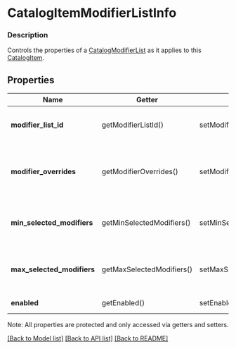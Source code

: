 # CatalogItemModifierListInfo

### Description

Controls the properties of a [CatalogModifierList](#type-catalogmodifierlist) as it applies to this [CatalogItem](#type-catalogitem).

## Properties
Name | Getter | Setter | Type | Description | Notes
------------ | ------------- | ------------- | ------------- | ------------- | -------------
**modifier_list_id** | getModifierListId() | setModifierListId($value) | **string** | The ID of the [CatalogModifierList](#type-catalogmodifierlist) controlled by this [CatalogModifierListInfo](#type-catalogmodifierlistinfo). | 
**modifier_overrides** | getModifierOverrides() | setModifierOverrides($value) | [**\SquareConnect\Model\CatalogModifierOverride[]**](CatalogModifierOverride.md) | A set of [CatalogModifierOverride](#type-catalogmodifieroverride) objects that override whether a given [CatalogModifier](#type-catalogmodifier) is enabled by default. | [optional] 
**min_selected_modifiers** | getMinSelectedModifiers() | setMinSelectedModifiers($value) | **int** | If zero or larger, the smallest number of [CatalogModifier](#type-catalogmodifier)s that must be selected from this [CatalogModifierList](#type-catalogmodifierlist). | [optional] 
**max_selected_modifiers** | getMaxSelectedModifiers() | setMaxSelectedModifiers($value) | **int** | If zero or larger, the largest number of [CatalogModifier](#type-catalogmodifier)s that can be selected from this [CatalogModifierList](#type-catalogmodifierlist). | [optional] 
**enabled** | getEnabled() | setEnabled($value) | **bool** | If &#x60;true&#x60;, enable this [CatalogModifierList](#type-catalogmodifierlist). | [optional] 

Note: All properties are protected and only accessed via getters and setters.

[[Back to Model list]](../../README.md#documentation-for-models) [[Back to API list]](../../README.md#documentation-for-api-endpoints) [[Back to README]](../../README.md)

